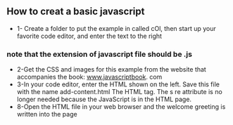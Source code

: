 ## **How to creat a basic javascript**
* 1- Create a folder to put the example in called cOl, then start up your favorite code editor, and enter the text to the right
### note that the extension of javascript file should be .js
* 2-Get the CSS and images for this example from the website that accompanies the book: www.javascriptbook. com 
* 3-In your code editor, enter the HTML shown on the left. Save this file with the name add-content.html The HTML <script> element is used to load the JavaScript file into the page. It has an attribute called src, whose value is the path to the script you created. 
* 4-Open the HTML file in your browser. You should see that the JavaScript has added a greeting (in this case, Good Afternoon!) to the page. (These greetings are coming from the JavaScript file; they are not in the HTML file.)
* 5- Once you have tried the example in your browser, view the source code for the page. (This option is usually under the View, Tools or Develop menu of the browser.)
* 6-The source of the web page does not actually show the new element that has been added into the page; it just shows the link to the JavaScript file
* 7- Finally, try opening the HTML file, removing the src attribute from the opening <script> tag, and adding the new code shown on the left between the opening <script> tag and the closing </script> tag. The s re attribute is no longer needed because the JavaScript is in the HTML page. 
* 8-Open the HTML file in your web browser and the welcome greeting is written into the page